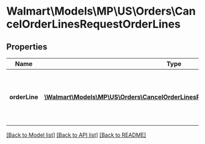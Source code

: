 # Walmart\Models\MP\US\Orders\CancelOrderLinesRequestOrderLines

## Properties

Name | Type | Description | Notes
------------ | ------------- | ------------- | -------------
**orderLine** | [**\Walmart\Models\MP\US\Orders\CancelOrderLinesRequestOrderLinesOrderLineInner[]**](CancelOrderLinesRequestOrderLinesOrderLineInner.md) | Information to update the orderLine with cancellation details |


[[Back to Model list]](./) [[Back to API list]](../../../../../README.md#supported-apis) [[Back to README]](../../../../../README.md)
